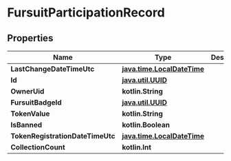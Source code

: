 
# FursuitParticipationRecord

## Properties
Name | Type | Description | Notes
------------ | ------------- | ------------- | -------------
**LastChangeDateTimeUtc** | [**java.time.LocalDateTime**](java.time.LocalDateTime.md) |  | 
**Id** | [**java.util.UUID**](java.util.UUID.md) |  | 
**OwnerUid** | **kotlin.String** |  |  [optional]
**FursuitBadgeId** | [**java.util.UUID**](java.util.UUID.md) |  |  [optional]
**TokenValue** | **kotlin.String** |  |  [optional]
**IsBanned** | **kotlin.Boolean** |  |  [optional]
**TokenRegistrationDateTimeUtc** | [**java.time.LocalDateTime**](java.time.LocalDateTime.md) |  |  [optional]
**CollectionCount** | **kotlin.Int** |  |  [optional]



